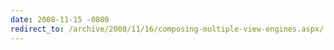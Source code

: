 ```yaml
---
date: 2008-11-15 -0800
redirect_to: /archive/2008/11/16/composing-multiple-view-engines.aspx/
---
```

